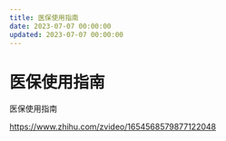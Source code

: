 ```yaml
---
title: 医保使用指南
date: 2023-07-07 00:00:00
updated: 2023-07-07 00:00:00
---
```


# 医保使用指南

医保使用指南

https://www.zhihu.com/zvideo/1654568579877122048
